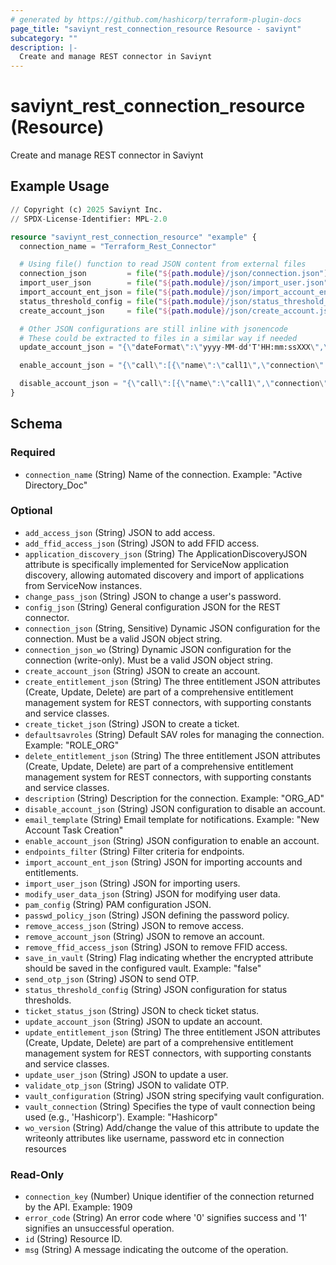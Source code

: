 ```yaml
---
# generated by https://github.com/hashicorp/terraform-plugin-docs
page_title: "saviynt_rest_connection_resource Resource - saviynt"
subcategory: ""
description: |-
  Create and manage REST connector in Saviynt
---
```


# saviynt_rest_connection_resource (Resource)

Create and manage REST connector in Saviynt

## Example Usage

```terraform
// Copyright (c) 2025 Saviynt Inc.
// SPDX-License-Identifier: MPL-2.0

resource "saviynt_rest_connection_resource" "example" {
  connection_name = "Terraform_Rest_Connector"

  # Using file() function to read JSON content from external files
  connection_json         = file("${path.module}/json/connection.json")
  import_user_json        = file("${path.module}/json/import_user.json")
  import_account_ent_json = file("${path.module}/json/import_account_ent.json")
  status_threshold_config = file("${path.module}/json/status_threshold_config.json")
  create_account_json     = file("${path.module}/json/create_account.json")

  # Other JSON configurations are still inline with jsonencode
  # These could be extracted to files in a similar way if needed
  update_account_json = "{\"dateFormat\":\"yyyy-MM-dd'T'HH:mm:ssXXX\",\"responseColsToPropsMap\":{\"displayName\":\"call1.message.user.name~#~char\"},\"call\":[{\"name\":\"Role\",\"connection\":\"acctAuth\",\"url\":\"@HOSTNAME@/api/v2/users/${account.accountID}\",\"httpMethod\":\"PUT\",\"httpParams\":\"{\\\"user\\\":{\\\"name\\\":\\\"${user.firstname} ${user.lastname}\\\"}}\",\"httpHeaders\":{\"Authorization\":\"${access_token}\",\"Accept\":\"application/json\"},\"httpContentType\":\"application/json\",\"successResponses\":{\"statusCode\":[200,201]}}]}"

  enable_account_json = "{\"call\":[{\"name\":\"call1\",\"connection\":\"acctAuth\",\"url\":\"@HOSTNAME@/api/v2/users\",\"httpMethod\":\"PUT\",\"httpParams\":\"{\\\"user\\\":{\\\"suspended\\\":\\\"false\\\"}}\",\"httpHeaders\":{\"Authorization\":\"${access_token}\",\"Accept\":\"application/json\"},\"httpContentType\":\"application/json\",\"successResponses\":{\"statusCode\":[200,201]}}]}"

  disable_account_json = "{\"call\":[{\"name\":\"call1\",\"connection\":\"acctAuth\",\"url\":\"@HOSTNAME@/api/v2/users\",\"httpMethod\":\"PUT\",\"httpParams\":\"{\\\"user\\\":{\\\"suspended\\\":\\\"true\\\"}}\",\"httpHeaders\":{\"Authorization\":\"${access_token}\",\"Accept\":\"application/json\"},\"httpContentType\":\"application/json\",\"successResponses\":{\"statusCode\":[200,201]}}]}"
}
```

<!-- schema generated by tfplugindocs -->
## Schema

### Required

- `connection_name` (String) Name of the connection. Example: "Active Directory_Doc"

### Optional

- `add_access_json` (String) JSON to add access.
- `add_ffid_access_json` (String) JSON to add FFID access.
- `application_discovery_json` (String) The ApplicationDiscoveryJSON attribute is specifically implemented for ServiceNow application discovery, allowing automated discovery and import of applications from ServiceNow instances.
- `change_pass_json` (String) JSON to change a user's password.
- `config_json` (String) General configuration JSON for the REST connector.
- `connection_json` (String, Sensitive) Dynamic JSON configuration for the connection. Must be a valid JSON object string.
- `connection_json_wo` (String) Dynamic JSON configuration for the connection (write-only). Must be a valid JSON object string.
- `create_account_json` (String) JSON to create an account.
- `create_entitlement_json` (String) The three entitlement JSON attributes (Create, Update, Delete) are part of a comprehensive entitlement management system for REST connectors, with supporting constants and service classes.
- `create_ticket_json` (String) JSON to create a ticket.
- `defaultsavroles` (String) Default SAV roles for managing the connection. Example: "ROLE_ORG"
- `delete_entitlement_json` (String) The three entitlement JSON attributes (Create, Update, Delete) are part of a comprehensive entitlement management system for REST connectors, with supporting constants and service classes.
- `description` (String) Description for the connection. Example: "ORG_AD"
- `disable_account_json` (String) JSON configuration to disable an account.
- `email_template` (String) Email template for notifications. Example: "New Account Task Creation"
- `enable_account_json` (String) JSON configuration to enable an account.
- `endpoints_filter` (String) Filter criteria for endpoints.
- `import_account_ent_json` (String) JSON for importing accounts and entitlements.
- `import_user_json` (String) JSON for importing users.
- `modify_user_data_json` (String) JSON for modifying user data.
- `pam_config` (String) PAM configuration JSON.
- `passwd_policy_json` (String) JSON defining the password policy.
- `remove_access_json` (String) JSON to remove access.
- `remove_account_json` (String) JSON to remove an account.
- `remove_ffid_access_json` (String) JSON to remove FFID access.
- `save_in_vault` (String) Flag indicating whether the encrypted attribute should be saved in the configured vault. Example: "false"
- `send_otp_json` (String) JSON to send OTP.
- `status_threshold_config` (String) JSON configuration for status thresholds.
- `ticket_status_json` (String) JSON to check ticket status.
- `update_account_json` (String) JSON to update an account.
- `update_entitlement_json` (String) The three entitlement JSON attributes (Create, Update, Delete) are part of a comprehensive entitlement management system for REST connectors, with supporting constants and service classes.
- `update_user_json` (String) JSON to update a user.
- `validate_otp_json` (String) JSON to validate OTP.
- `vault_configuration` (String) JSON string specifying vault configuration.
- `vault_connection` (String) Specifies the type of vault connection being used (e.g., 'Hashicorp'). Example: "Hashicorp"
- `wo_version` (String) Add/change the value of this attribute to update the writeonly attributes like username, password etc in connection resources

### Read-Only

- `connection_key` (Number) Unique identifier of the connection returned by the API. Example: 1909
- `error_code` (String) An error code where '0' signifies success and '1' signifies an unsuccessful operation.
- `id` (String) Resource ID.
- `msg` (String) A message indicating the outcome of the operation.

